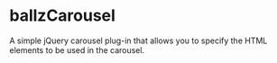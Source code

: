 ballzCarousel
=============

A simple jQuery carousel plug-in that allows you to specify the HTML elements to be used in the carousel.
